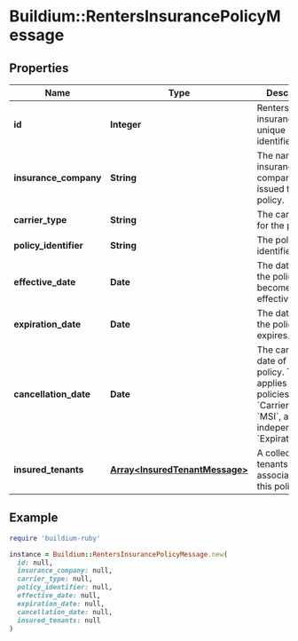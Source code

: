 # Buildium::RentersInsurancePolicyMessage

## Properties

| Name | Type | Description | Notes |
| ---- | ---- | ----------- | ----- |
| **id** | **Integer** | Renters insurance policy unique identifier. | [optional] |
| **insurance_company** | **String** | The name of the insurance company that issued the policy. | [optional] |
| **carrier_type** | **String** | The carrier type for the policy. | [optional] |
| **policy_identifier** | **String** | The policy identifier. | [optional] |
| **effective_date** | **Date** | The date that the policy becomes effective. | [optional] |
| **expiration_date** | **Date** | The date that the policy expires. | [optional] |
| **cancellation_date** | **Date** | The cancellation date of the policy. This only applies to policies with a &#x60;CarrierType&#x60; of &#x60;MSI&#x60;, and is independent of &#x60;ExpirationDate&#x60;. | [optional] |
| **insured_tenants** | [**Array&lt;InsuredTenantMessage&gt;**](InsuredTenantMessage.md) | A collection of tenants associated with this policy. | [optional] |

## Example

```ruby
require 'buildium-ruby'

instance = Buildium::RentersInsurancePolicyMessage.new(
  id: null,
  insurance_company: null,
  carrier_type: null,
  policy_identifier: null,
  effective_date: null,
  expiration_date: null,
  cancellation_date: null,
  insured_tenants: null
)
```

